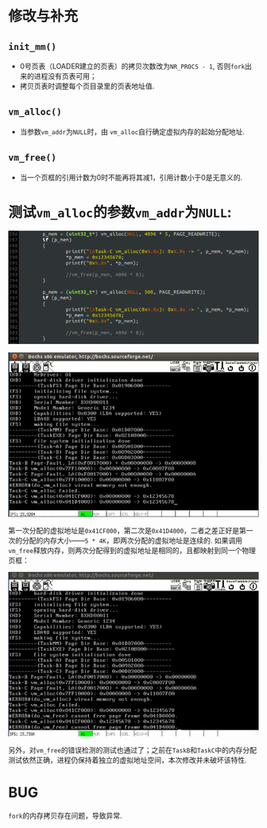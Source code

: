# 修改与补充
## `init_mm()`
- 0号页表（LOADER建立的页表）的拷贝次数改为`NR_PROCS - 1`, 否则`fork`出来的进程没有页表可用；
- 拷贝页表时调整每个页目录里的页表地址值.

## `vm_alloc()`
- 当参数`vm_addr`为`NULL`时，由 `vm_alloc`自行确定虚拟内存的起始分配地址.

## `vm_free()`
- 当一个页框的引用计数为0时不能再将其减1，引用计数小于0是无意义的.

# 测试`vm_alloc`的参数`vm_addr`为`NULL`:

![](screenshot/code.png)

![](screenshot/output.png)

第一次分配的虚拟地址是`0x41CF000`，第二次是`0x41D4000`，二者之差正好是第一次的分配的内存大小——`5 * 4K`，即两次分配的虚拟地址是连续的. 如果调用`vm_free`释放内存，则两次分配得到的虚拟地址是相同的，且都映射到同一个物理页框：

![](screenshot/output2.png)

另外，对`vm_free`的错误检测的测试也通过了；之前在`TaskB`和`TaskC`中的内存分配测试依然正确，进程仍保持着独立的虚拟地址空间，本次修改并未破坏该特性.

# BUG
`fork`的内存拷贝存在问题，导致异常.